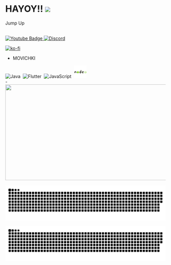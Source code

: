# HAYOY!!  <img src="Images/Wave_Hand.gif" width="30px">
Jump Up

<img src="https://komarev.com/ghpvc/?username=your-github-username&style=flat-square&color=red" alt=""/>
<div>
  <a href="https://www.youtube.com/channel/UCUdk5CZfmvSIu9wmI-gx2wQ">
    <img src="https://img.shields.io/badge/YouTube-red?style=for-the-badge&logo=youtube&logoColor=white" alt="Youtube Badge"/>
  </a>
  <a href="https://discord.gg/u4HrkebjZW">
    <img src="https://img.shields.io/badge/Discord-purple?style=for-the-badge&logo=discord&logoColor=white" alt="Discord"/>
  </a>
</div>

[![ko-fi](https://ko-fi.com/img/githubbutton_sm.svg)](https://ko-fi.com/L3L1MSQ2W)




- MOVICHKI
<div>
  <img src="https://www.svgrepo.com/show/232495/java.svg" title="Java" alt="Java" width="40" height="40"/>&nbsp;
  <img src="https://www.svgrepo.com/show/346911/flutter.svg" title="Flutter" alt="Flutter" width="40" height="40"/>&nbsp;
  <img src="https://cdn.iconscout.com/icon/free/png-256/javascript-2752148-2284965.png" title="JavaScript" alt="JavaScript" width="40" height="40"/>&nbsp;
  <img src="https://github.com/devicons/devicon/blob/master/icons/nodejs/nodejs-original-wordmark.svg" title="NodeJS" alt="NodeJS" width="40" height="40"/>&nbsp;
</div>
-

<div align="center">
  <img src="https://th.bing.com/th/id/R.595e39dee06a1e9f5544025708bb4c5a?rik=uPxR%2fefeby9Nmg&pid=ImgRaw&r=0" width="600" height="300"/>
</div>

![GitHub Snake Light](https://github.com/Soham52/Soham52/blob/output/github-contribution-grid-snake.svg#gh-light-mode-only)

![GitHub Snake dark](https://github.com/Soham52/Soham52/blob/output/github-contribution-grid-snake-dark.svg#gh-dark-mode-only)

